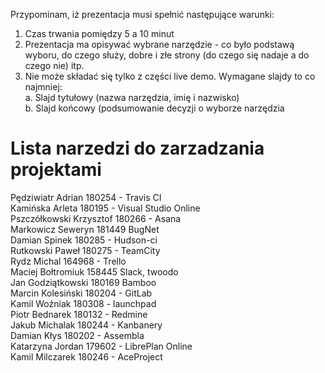 Przypominam, iż prezentacja musi spełnić następujące warunki:<br/>
1. Czas trwania pomiędzy 5 a 10 minut<br/>
2. Prezentacja ma opisywać wybrane narzędzie - co było podstawą wyboru, do czego służy, dobre i złe strony (do czego się nadaje a do czego nie) itp.<br/>
3. Nie może składać się tylko z części live demo. Wymagane slajdy to co najmniej:<br/>
a. Slajd tytułowy (nazwa narzędzia, imię i nazwisko)<br/>
b. Slajd końcowy (podsumowanie decyzji o wyborze narzędzia<br/>


# Lista narzedzi do zarzadzania projektami

Pędziwiatr Adrian 180254 - Travis CI<br/>
Kamińska Arleta 180195 - Visual Studio Online<br/>
Pszczółkowski Krzysztof 180266 - Asana<br/>
Markowicz Seweryn 181449 BugNet <br />
Damian Spinek 180285 - Hudson-ci <br/>
Rutkowski Paweł 180275 - TeamCity <br/>
Rydz Michal 164968 - Trello <br/>
Maciej Bołtromiuk 158445 Slack, twoodo <br/>
Jan Godziątkowski 180169 Bamboo<br/>
Marcin Kolesiński 180204 - GitLab <br/>
Kamil Woźniak 180308 - launchpad <br/>
Piotr Bednarek 180132 - Redmine <br/>
Jakub Michalak 180244 - Kanbanery <br/>
Damian Kłys 180202 - Assembla <br/>
Katarzyna Jordan 179602 - LibrePlan Online <br/>
Kamil Milczarek 180246  - AceProject <br/>
